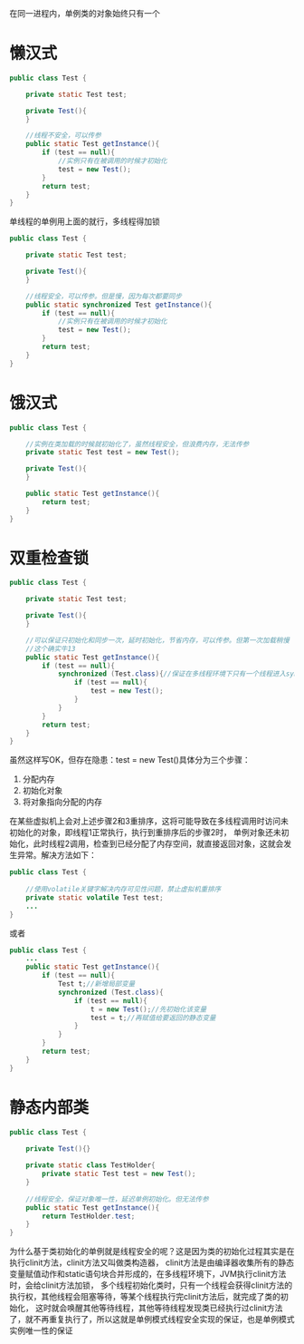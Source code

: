 在同一进程内，单例类的对象始终只有一个
# 懒汉式
```java
public class Test {

    private static Test test;

    private Test(){
    }

    //线程不安全，可以传参
    public static Test getInstance(){
        if (test == null){
            //实例只有在被调用的时候才初始化
            test = new Test();
        }
        return test;
    }
}
```
单线程的单例用上面的就行，多线程得加锁
```java
public class Test {

    private static Test test;

    private Test(){
    }

    //线程安全，可以传参。但是慢，因为每次都要同步
    public static synchronized Test getInstance(){
        if (test == null){
            //实例只有在被调用的时候才初始化
            test = new Test();
        }
        return test;
    }
}
```
# 饿汉式
```java
public class Test {

    //实例在类加载的时候就初始化了，虽然线程安全，但浪费内存，无法传参
    private static Test test = new Test();

    private Test(){
    }

    public static Test getInstance(){
        return test;
    }
}
```
# 双重检查锁
```java
public class Test {

    private static Test test;

    private Test(){
    }

    //可以保证只初始化和同步一次，延时初始化，节省内存，可以传参。但第一次加载稍慢
    //这个确实牛13
    public static Test getInstance(){
        if (test == null){
            synchronized (Test.class){//保证在多线程环境下只有一个线程进入synchronized块
                if (test == null){
                    test = new Test();
                }
            }
        }
        return test;
    }
}
```
虽然这样写OK，但存在隐患：test = new Test()具体分为三个步骤：
1. 分配内存
2. 初始化对象
3. 将对象指向分配的内存

在某些虚拟机上会对上述步骤2和3重排序，这将可能导致在多线程调用时访问未初始化的对象，即线程1正常执行，执行到重排序后的步骤2时，
单例对象还未初始化，此时线程2调用，检查到已经分配了内存空间，就直接返回对象，这就会发生异常。解决方法如下：
```java
public class Test {
    
    //使用volatile关键字解决内存可见性问题，禁止虚拟机重排序
    private static volatile Test test;
    ...
}
```
或者
```java
public class Test {
    ...
    public static Test getInstance(){
        if (test == null){
            Test t;//新增局部变量
            synchronized (Test.class){
                if (test == null){
                    t = new Test();//先初始化该变量
                    test = t;//再赋值给要返回的静态变量
                }
            }
        }
        return test;
    }
}
```
# 静态内部类
```java
public class Test {

    private Test(){}
    
    private static class TestHolder{
        private static Test test = new Test();
    }
    
    //线程安全，保证对象唯一性，延迟单例初始化。但无法传参
    public static Test getInstance(){
        return TestHolder.test;
    }
}
```
为什么基于类初始化的单例就是线程安全的呢？这是因为类的初始化过程其实是在执行clinit方法，clinit方法又叫做类构造器，
clinit方法是由编译器收集所有的静态变量赋值动作和static语句块合并形成的，在多线程环境下，JVM执行clinit方法时，会给clinit方法加锁，
多个线程初始化类时，只有一个线程会获得clinit方法的执行权，其他线程会阻塞等待，等某个线程执行完clinit方法后，就完成了类的初始化，
这时就会唤醒其他等待线程，其他等待线程发现类已经执行过clinit方法了，就不再重复执行了，所以这就是单例模式线程安全实现的保证，也是单例模式实例唯一性的保证

